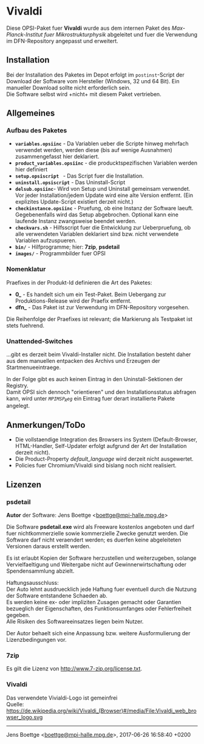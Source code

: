 # Vivaldi #

Diese OPSI-Paket fuer **Vivaldi** wurde aus dem internen Paket des *Max-Planck-Institut fuer Mikrostrukturphysik*
abgeleitet und fuer die Verwendung im DFN-Repository angepasst und erweitert.


## Installation ##

Bei der Installation des Paketes im Depot erfolgt im <code>postinst</code>-Script 
der Download der Software vom Hersteller (Windows, 32 und 64 Bit). Ein manueller
Download sollte nicht erforderlich sein.  
Die Software selbst wird +nicht+ mit diesem Paket vertrieben.


## Allgemeines ##

### Aufbau des Paketes ###
* **<code>variables.opsiinc</code>** - Da Variablen ueber die Scripte hinweg mehrfach
verwendet werden, werden diese (bis auf wenige Ausnahmen) zusammengefasst hier deklariert.
* **<code>product_variables.opsiinc</code>** - die producktspezifischen Variablen werden
hier definiert
* **<code>setup.opsiscript </code>** - Das Script fuer die Installation.
* **<code>uninstall.opsiscript</code>** - Das Uninstall-Script
* **<code>delsub.opsiinc</code>**- Wird von Setup und Uninstall gemeinsam verwendet.
Vor jeder Installation/jedem Update wird eine alte Version entfernt. (Ein explizites
Update-Script existiert derzeit nicht.)
* **<code>checkinstance.opsiinc</code>** - Pruefung, ob eine Instanz der Software laeuft.
Gegebenenfalls wird das Setup abgebrochen. Optional kann eine laufende Instanz 
zwangsweise beendet werden.
* **<code>checkvars.sh</code>** - Hilfsscript fuer die Entwicklung zur Ueberpruefung,
ob alle verwendeten Variablen deklariert sind bzw. nicht verwendete Variablen
aufzuspueren.
* **<code>bin/</code>** - Hilfprogramme; hier: **7zip**, **psdetail**
* **<code>images/</code>** - Programmbilder fuer OPSI

### Nomenklatur ###
Praefixes in der Produkt-Id definieren die Art des Paketes:

* **0_** - Es handelt sich um ein Test-Paket. Beim Uebergang zur Produktions-Release
wird der Praefix entfernt.
* **dfn_** - Das Paket ist zur Verwendung im DFN-Repository vorgesehen.

Die Reihenfolge der Praefixes ist relevant; die Markierung als Testpaket ist 
stets fuehrend.

### Unattended-Switches ###
...gibt es derzeit beim Vivaldi-Installer nicht. Die Installation besteht daher
aus dem manuellen entpacken des Archivs und Erzeugen der Startmenueeintraege.

In der Folge gibt es auch keinen Eintrag in den Uninstall-Sektionen der Registry.  
Damit OPSI sich dennoch "orientieren" und den Installationsstatus abfragen kann, 
wird unter *<code>$MPIMSP_Reg$</code>* ein Eintrag fuer derart installierte Pakete 
angelegt.


## Anmerkungen/ToDo ##
* Die vollstaendige Integration des Browsers ins System (Default-Browser, HTML-Handler, Self-Updater
erfolgt aufgrund der Art der Installation derzeit nicht).
* Die Product-Property *default_language* wird derzeit nicht ausgewertet.
* Policies fuer Chromium/Vivaldi sind bislang noch nicht realisiert.

## Lizenzen ##

### psdetail ###
**Autor** der Software: Jens Boettge <<boettge@mpi-halle.mpg.de>> 

Die Software **psdetail.exe**  wird als Freeware kostenlos angeboten und darf fuer 
nichtkommerzielle sowie kommerzielle Zwecke genutzt werden. Die Software
darf nicht veraendert werden; es duerfen keine abgeleiteten Versionen daraus 
erstellt werden.

Es ist erlaubt Kopien der Software herzustellen und weiterzugeben, solange 
Vervielfaeltigung und Weitergabe nicht auf Gewinnerwirtschaftung oder Spendensammlung
abzielt.

Haftungsausschluss:  
Der Auto lehnt ausdruecklich jede Haftung fuer eventuell durch die Nutzung 
der Software entstandene Schaeden ab.  
Es werden keine ex- oder impliziten Zusagen gemacht oder Garantien bezueglich
der Eigenschaften, des Funktionsumfanges oder Fehlerfreiheit gegeben.  
Alle Risiken des Softwareeinsatzes liegen beim Nutzer.

Der Autor behaelt sich eine Anpassung bzw. weitere Ausformulierung der Lizenzbedingungen
vor.

### 7zip ###
Es gilt die Lizenz von http://www.7-zip.org/license.txt.

### Vivaldi ###
Das verwendete Vivialdi-Logo ist gemeinfrei  
Quelle: https://de.wikipedia.org/wiki/Vivaldi_(Browser)#/media/File:Vivaldi_web_browser_logo.svg

-----
Jens Boettge <<boettge@mpi-halle.mpg.de>>, 2017-06-26 16:58:40 +0200
